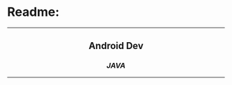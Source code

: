 # Readme:
 
---
 
<h2 align='center'>Android Dev</h2>
<h3 quote align='center'><i>JAVA</i></h3 quote>
 
---
